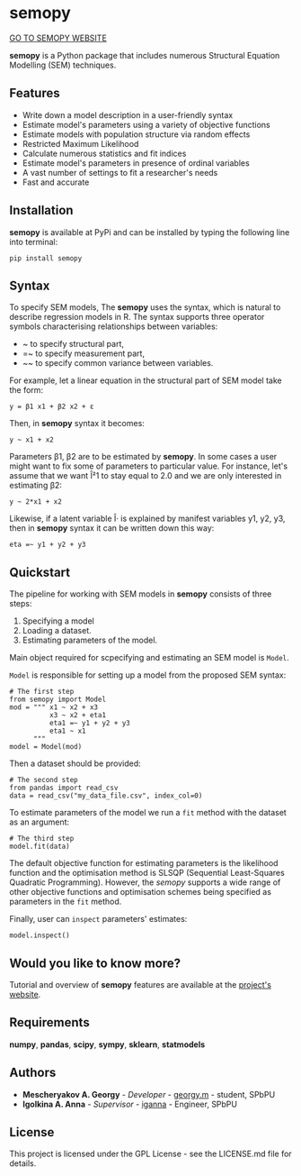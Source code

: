 # semopy
[GO TO SEMOPY WEBSITE](https://semopy.com)


**semopy** is a Python package that includes numerous Structural Equation Modelling (SEM) techniques. 

## Features
  - Write down a model description in a user-friendly syntax
  - Estimate model's parameters using a variety of objective functions
  - Estimate models with population structure via random effects
  - Restricted Maximum Likelihood
  - Calculate numerous statistics and fit indices
  - Estimate model's parameters in presence of ordinal variables
  - A vast number of settings to fit a researcher's needs
  - Fast and accurate

## Installation
**semopy** is available at PyPi and can be installed by typing the following line into terminal:

`pip install semopy`


## Syntax
To specify SEM models, The **semopy** uses the syntax, which is natural to describe regression models in R. The syntax supports three operator symbols characterising relationships between variables:

- ~ to specify structural part,
- =~ to specify measurement part,
- ~~ to specify common variance between variables.

For example, let a linear equation in the structural part of SEM model take the form:

`y = β1 x1 + β2 x2 + ε` 

Then, in **semopy** syntax it becomes:

`y ~ x1 + x2`

Parameters β1, β2 are to be estimated by **semopy**. In some cases a user might want to fix some of parameters to particular value. For instance, let's assume that we want Î²1 to stay equal to 2.0 and we are only interested in estimating β2:

`y ~ 2*x1 + x2`


Likewise, if a latent variable Î· is explained by manifest variables y1, y2, y3, then in **semopy** syntax it can be written down this way:

`eta =~ y1 + y2 + y3`

## Quickstart

The pipeline for working with SEM models in **semopy** consists of three steps:
1. Specifying a model
2. Loading a dataset.
3. Estimating parameters of the model.

Main object required for scpecifying and estimating an SEM model is `Model`.

`Model` is responsible for setting up a model from the proposed SEM syntax:
~~~
# The first step
from semopy import Model
mod = """ x1 ~ x2 + x3
          x3 ~ x2 + eta1
          eta1 =~ y1 + y2 + y3
          eta1 ~ x1
      """
model = Model(mod)
~~~
Then a dataset should be provided:
~~~
# The second step
from pandas import read_csv
data = read_csv("my_data_file.csv", index_col=0)
~~~


To estimate parameters of the model we run a `fit` method with the dataset as an argument:
~~~
# The third step
model.fit(data)
~~~

The default objective function for estimating parameters is the likelihood function and the optimisation method is SLSQP (Sequential Least-Squares Quadratic Programming). However, the *semopy* supports a wide range of other objective functions and optimisation schemes being specified as parameters in the `fit` method.

Finally, user can `inspect` parameters' estimates:

~~~
model.inspect()
~~~
## Would you like to know more?
Tutorial and overview of **semopy** features are available at the [project's website](https://semopy.com).

## Requirements
**numpy**, **pandas**, **scipy**, **sympy**, **sklearn**, **statmodels**
## Authors

* **Mescheryakov A. Georgy** - *Developer* - [georgy.m](https://gitlab.org/georgy.m) - student, SPbPU
* **Igolkina A. Anna** - *Supervisor* - [iganna](https://github.com/iganna) - Engineer, SPbPU

## License
This project is licensed under the GPL License - see the LICENSE.md file for details.